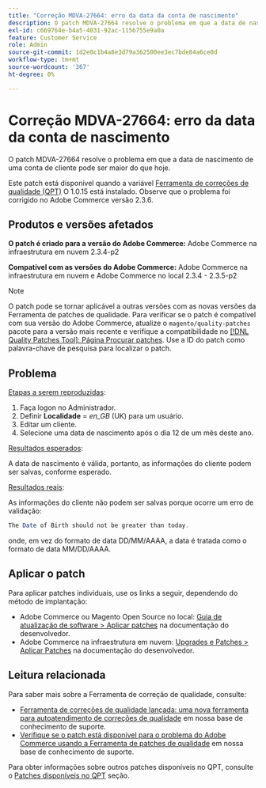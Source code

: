 ```yaml
---
title: "Correção MDVA-27664: erro da data da conta de nascimento"
description: O patch MDVA-27664 resolve o problema em que a data de nascimento de uma conta de cliente pode ser maior do que hoje.
exl-id: c669764e-b4a5-4031-92ac-1156755e9a0a
feature: Customer Service
role: Admin
source-git-commit: 1d2e0c1b4a8e3d79a362500ee3ec7bde84a6ce0d
workflow-type: tm+mt
source-wordcount: '367'
ht-degree: 0%

---
```


# Correção MDVA-27664: erro da data da conta de nascimento

O patch MDVA-27664 resolve o problema em que a data de nascimento de uma conta de cliente pode ser maior do que hoje.

Este patch está disponível quando a variável [Ferramenta de correções de qualidade (QPT)](https://devdocs.magento.com/guides/v2.4/comp-mgr/patching.html#mqp) O 1.0.15 está instalado. Observe que o problema foi corrigido no Adobe Commerce versão 2.3.6.

## Produtos e versões afetados

**O patch é criado para a versão do Adobe Commerce:** Adobe Commerce na infraestrutura em nuvem 2.3.4-p2

**Compatível com as versões do Adobe Commerce:** Adobe Commerce na infraestrutura em nuvem e Adobe Commerce no local 2.3.4 - 2.3.5-p2

>[!NOTE]
>
>O patch pode se tornar aplicável a outras versões com as novas versões da Ferramenta de patches de qualidade. Para verificar se o patch é compatível com sua versão do Adobe Commerce, atualize o `magento/quality-patches` pacote para a versão mais recente e verifique a compatibilidade no [[!DNL Quality Patches Tool]: Página Procurar patches](https://devdocs.magento.com/quality-patches/tool.html#patch-grid). Use a ID do patch como palavra-chave de pesquisa para localizar o patch.

## Problema

<u>Etapas a serem reproduzidas</u>:

1. Faça logon no Administrador.
1. Definir **Localidade** = *en\_GB* (UK) para um usuário.
1. Editar um cliente.
1. Selecione uma data de nascimento após o dia 12 de um mês deste ano.

<u>Resultados esperados</u>:

A data de nascimento é válida, portanto, as informações do cliente podem ser salvas, conforme esperado.

<u>Resultados reais</u>:

As informações do cliente não podem ser salvas porque ocorre um erro de validação:

```php
The Date of Birth should not be greater than today.
```

onde, em vez do formato de data DD/MM/AAAA, a data é tratada como o formato de data MM/DD/AAAA.

## Aplicar o patch

Para aplicar patches individuais, use os links a seguir, dependendo do método de implantação:

* Adobe Commerce ou Magento Open Source no local: [Guia de atualização de software > Aplicar patches](https://devdocs.magento.com/guides/v2.4/comp-mgr/patching/mqp.html) na documentação do desenvolvedor.
* Adobe Commerce na infraestrutura em nuvem: [Upgrades e Patches > Aplicar Patches](https://devdocs.magento.com/cloud/project/project-patch.html) na documentação do desenvolvedor.

## Leitura relacionada

Para saber mais sobre a Ferramenta de correção de qualidade, consulte:

* [Ferramenta de correções de qualidade lançada: uma nova ferramenta para autoatendimento de correções de qualidade](/help/announcements/adobe-commerce-announcements/magento-quality-patches-released-new-tool-to-self-serve-quality-patches.md) em nossa base de conhecimento de suporte.
* [Verifique se o patch está disponível para o problema do Adobe Commerce usando a Ferramenta de patches de qualidade](/help/support-tools/patches-available-in-qpt-tool/check-patch-for-magento-issue-with-magento-quality-patches.md) em nossa base de conhecimento de suporte.

Para obter informações sobre outros patches disponíveis no QPT, consulte o [Patches disponíveis no QPT](https://support.magento.com/hc/en-us/sections/360010506631-Patches-available-in-MQP-tool-) seção.
